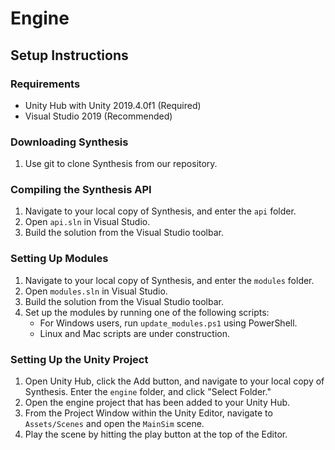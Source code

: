 # Engine

## Setup Instructions

### Requirements
- Unity Hub with Unity 2019.4.0f1 (Required)
- Visual Studio 2019 (Recommended)

### Downloading Synthesis
1. Use git to clone Synthesis from our repository.

### Compiling the Synthesis API
1. Navigate to your local copy of Synthesis, and enter the `api` folder.
2. Open `api.sln` in Visual Studio.
3. Build the solution from the Visual Studio toolbar.

### Setting Up Modules
1. Navigate to your local copy of Synthesis, and enter the `modules` folder.
2. Open `modules.sln` in Visual Studio.
3. Build the solution from the Visual Studio toolbar.
4. Set up the modules by running one of the following scripts:
	- For Windows users, run `update_modules.ps1` using PowerShell.
	- Linux and Mac scripts are under construction.

### Setting Up the Unity Project
1. Open Unity Hub, click the Add button, and navigate to your local copy of Synthesis. Enter the `engine` folder, and click "Select Folder."
2. Open the engine project that has been added to your Unity Hub.
3. From the Project Window within the Unity Editor, navigate to `Assets/Scenes` and open the `MainSim` scene.
4. Play the scene by hitting the play button at the top of the Editor. 

